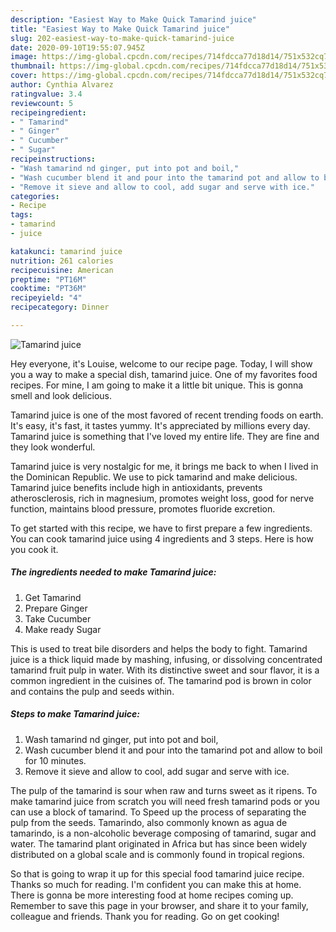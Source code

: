 ```yaml
---
description: "Easiest Way to Make Quick Tamarind juice"
title: "Easiest Way to Make Quick Tamarind juice"
slug: 202-easiest-way-to-make-quick-tamarind-juice
date: 2020-09-10T19:55:07.945Z
image: https://img-global.cpcdn.com/recipes/714fdcca77d18d14/751x532cq70/tamarind-juice-recipe-main-photo.jpg
thumbnail: https://img-global.cpcdn.com/recipes/714fdcca77d18d14/751x532cq70/tamarind-juice-recipe-main-photo.jpg
cover: https://img-global.cpcdn.com/recipes/714fdcca77d18d14/751x532cq70/tamarind-juice-recipe-main-photo.jpg
author: Cynthia Alvarez
ratingvalue: 3.4
reviewcount: 5
recipeingredient:
- " Tamarind"
- " Ginger"
- " Cucumber"
- " Sugar"
recipeinstructions:
- "Wash tamarind nd ginger, put into pot and boil,"
- "Wash cucumber blend it and pour into the tamarind pot and allow to boil for 10 minutes."
- "Remove it sieve and allow to cool, add sugar and serve with ice."
categories:
- Recipe
tags:
- tamarind
- juice

katakunci: tamarind juice 
nutrition: 261 calories
recipecuisine: American
preptime: "PT16M"
cooktime: "PT36M"
recipeyield: "4"
recipecategory: Dinner

---
```



![Tamarind juice](https://img-global.cpcdn.com/recipes/714fdcca77d18d14/751x532cq70/tamarind-juice-recipe-main-photo.jpg)

Hey everyone, it's Louise, welcome to our recipe page. Today, I will show you a way to make a special dish, tamarind juice. One of my favorites food recipes. For mine, I am going to make it a little bit unique. This is gonna smell and look delicious.

Tamarind juice is one of the most favored of recent trending foods on earth. It's easy, it's fast, it tastes yummy. It's appreciated by millions every day. Tamarind juice is something that I've loved my entire life. They are fine and they look wonderful.

Tamarind juice is very nostalgic for me, it brings me back to when I lived in the Dominican Republic. We use to pick tamarind and make delicious. Tamarind juice benefits include high in antioxidants, prevents atherosclerosis, rich in magnesium, promotes weight loss, good for nerve function, maintains blood pressure, promotes fluoride excretion.


To get started with this recipe, we have to first prepare a few ingredients. You can cook tamarind juice using 4 ingredients and 3 steps. Here is how you cook it.

<!--inarticleads1-->

##### The ingredients needed to make Tamarind juice:

1. Get  Tamarind
1. Prepare  Ginger
1. Take  Cucumber
1. Make ready  Sugar


This is used to treat bile disorders and helps the body to fight. Tamarind juice is a thick liquid made by mashing, infusing, or dissolving concentrated tamarind fruit pulp in water. With its distinctive sweet and sour flavor, it is a common ingredient in the cuisines of. The tamarind pod is brown in color and contains the pulp and seeds within. 

<!--inarticleads2-->

##### Steps to make Tamarind juice:

1. Wash tamarind nd ginger, put into pot and boil,
1. Wash cucumber blend it and pour into the tamarind pot and allow to boil for 10 minutes.
1. Remove it sieve and allow to cool, add sugar and serve with ice.


The pulp of the tamarind is sour when raw and turns sweet as it ripens. To make tamarind juice from scratch you will need fresh tamarind pods or you can use a block of tamarind. To Speed up the process of separating the pulp from the seeds. Tamarindo, also commonly known as agua de tamarindo, is a non-alcoholic beverage composing of tamarind, sugar and water. The tamarind plant originated in Africa but has since been widely distributed on a global scale and is commonly found in tropical regions. 

So that is going to wrap it up for this special food tamarind juice recipe. Thanks so much for reading. I'm confident you can make this at home. There is gonna be more interesting food at home recipes coming up. Remember to save this page in your browser, and share it to your family, colleague and friends. Thank you for reading. Go on get cooking!
